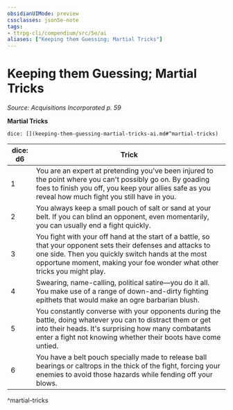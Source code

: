 ```yaml
---
obsidianUIMode: preview
cssclasses: json5e-note
tags:
- ttrpg-cli/compendium/src/5e/ai
aliases: ["Keeping them Guessing; Martial Tricks"]
---
```

# Keeping them Guessing; Martial Tricks
*Source: Acquisitions Incorporated p. 59* 

**Martial Tricks**

`dice: [](keeping-them-guessing-martial-tricks-ai.md#^martial-tricks)`

| dice: d6 | Trick |
|----------|-------|
| 1 | You are an expert at pretending you've been injured to the point where you can't possibly go on. By goading foes to finish you off, you keep your allies safe as you reveal how much fight you still have in you. |
| 2 | You always keep a small pouch of salt or sand at your belt. If you can blind an opponent, even momentarily, you can usually end a fight quickly. |
| 3 | You fight with your off hand at the start of a battle, so that your opponent sets their defenses and attacks to one side. Then you quickly switch hands at the most opportune moment, making your foe wonder what other tricks you might play. |
| 4 | Swearing, name-calling, political satire—you do it all. You make use of a range of down-and-dirty fighting epithets that would make an ogre barbarian blush. |
| 5 | You constantly converse with your opponents during the battle, doing whatever you can to distract them or get into their heads. It's surprising how many combatants enter a fight not knowing whether their boots have come untied. |
| 6 | You have a belt pouch specially made to release ball bearings or caltrops in the thick of the fight, forcing your enemies to avoid those hazards while fending off your blows. |
^martial-tricks